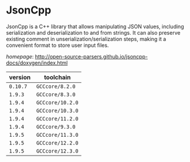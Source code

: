 # JsonCpp

JsonCpp is a C++ library that allows manipulating JSON values,  including serialization and deserialization to and from strings. It can also preserve existing comment in  unserialization/serialization steps, making it a convenient format to store user input files.

*homepage*: <http://open-source-parsers.github.io/jsoncpp-docs/doxygen/index.html>

version | toolchain
--------|----------
``0.10.7`` | ``GCCcore/8.2.0``
``1.9.3`` | ``GCCcore/8.3.0``
``1.9.4`` | ``GCCcore/10.2.0``
``1.9.4`` | ``GCCcore/10.3.0``
``1.9.4`` | ``GCCcore/11.2.0``
``1.9.4`` | ``GCCcore/9.3.0``
``1.9.5`` | ``GCCcore/11.3.0``
``1.9.5`` | ``GCCcore/12.2.0``
``1.9.5`` | ``GCCcore/12.3.0``

